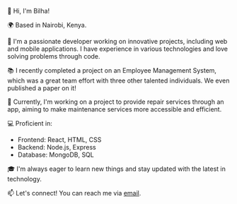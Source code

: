 👋 Hi, I'm Bilha!

🌍 Based in Nairobi, Kenya.

🔧 I'm a passionate developer working on innovative projects, including web and mobile applications. I have experience in various technologies and love solving problems through code.

📚 I recently completed a project on an Employee Management System, which was a great team effort with three other talented individuals. We even published a paper on it!

🚀 Currently, I'm working on a project to provide repair services through an app, aiming to make maintenance services more accessible and efficient.

💻 Proficient in: 
- Frontend: React, HTML, CSS
- Backend: Node.js, Express
- Database: MongoDB, SQL

🎓 I'm always eager to learn new things and stay updated with the latest in technology.

📫 Let's connect! You can reach me via [email](avimarkad3719@gmail.com).
